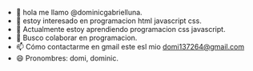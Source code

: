 - 👋 hola me llamo @dominicgabrielluna.
- 👀 estoy interesado en programacion html javascript css.
- 🌱 Actualmente estoy aprendiendo programacion css javascript.
- 💞️ Busco colaborar en programacion.
- 📫 Cómo contactarme en gmail este esl mio domi137264@gmail.com
- 😄 Pronombres: domi, dominic.
